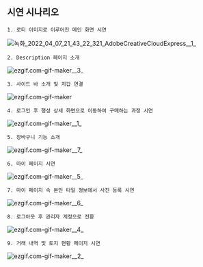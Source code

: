 ## 시연 시나리오

    1. 로티 이미지로 이루어진 메인 화면 시연

![녹화_2022_04_07_21_43_22_321_AdobeCreativeCloudExpress__1_](/uploads/90ab9e2de3211fb7e1774ef467ca00bd/녹화_2022_04_07_21_43_22_321_AdobeCreativeCloudExpress__1_.gif)

    2. Description 페이지 소개

![ezgif.com-gif-maker__3_](/uploads/949e1ec94ceaa16e8166bae434962ec6/ezgif.com-gif-maker__3_.gif)

    3. 사이드 바 소개 및 지갑 연결

![ezgif.com-gif-maker](/uploads/ae4d409b504f8a67a7976e0a426a002b/ezgif.com-gif-maker.gif)
    
    4. 로그인 후 행성 상세 화면으로 이동하여 구매하는 과정 시연

![ezgif.com-gif-maker__1_](/uploads/d899ee8e448875993332415aeed5a52e/ezgif.com-gif-maker__1_.gif)
    
    5. 장바구니 기능 소개

![ezgif.com-gif-maker__7_](/uploads/56cb23ce7c6ce8ba08bbe97274794c6c/ezgif.com-gif-maker__7_.gif)

    6. 마이 페이지 시연

![ezgif.com-gif-maker__5_](/uploads/e43f33cf0f0c8b884f6a2b80ffaf6698/ezgif.com-gif-maker__5_.gif)

    7. 마이 페이지 속 본인 타일 정보에서 사진 등록 시연

![ezgif.com-gif-maker__6_](/uploads/358584694b21d0bd1b7a6e8184f76f33/ezgif.com-gif-maker__6_.gif)

    8. 로그아웃 후 관리자 계정으로 전환

![ezgif.com-gif-maker__4_](/uploads/60b5d36058c4b233d22d160163900dc3/ezgif.com-gif-maker__4_.gif)

    9. 거래 내역 및 토지 현황 페이지 시연

![ezgif.com-gif-maker__2_](/uploads/8457552a25f9b0d727f9a84498f116d4/ezgif.com-gif-maker__2_.gif)
